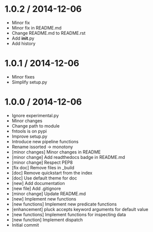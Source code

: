 
1.0.2 / 2014-12-06
==================

  * Minor fix
  * Minor fix in README.md
  * Change README.md to README.rst
  * Add __init__.py
  * Add history

1.0.1 / 2014-12-06
==================

* Minor fixes
* Simplify setup.py

1.0.0 / 2014-12-06
==================

  * Ignore experimental.py
  * Minor changes
  * Change path to module
  * fntools is on pypi
  * Improve setup.py
  * Introduce new pipeline functions
  * Rename issorted -> monotony
  * [minor changes] Minor changes in README
  * [minor change] Add readthedocs badge in README.md
  * [minor change] Respect PEP8
  * [fix doc] Remove files in _build
  * [doc] Remove quickstart from the index
  * [doc] Use default theme for doc
  * [new] Add documentation
  * [new file] Add .gitignore
  * [minor change] Update README.md
  * [new] Implement new functions
  * [new functions] Implement new predicate functions
  * [enhancement] pluck accepts keyword arguments for default value
  * [new functions] Implement functions for inspecting data
  * [new function] Implement dispatch
  * Initial commit
